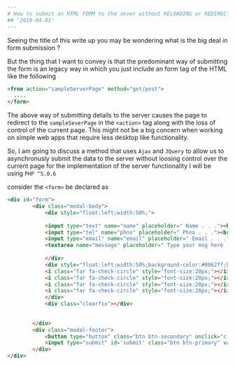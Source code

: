```yaml
---
# How to submit an HTML FORM to the sever without RELOADING or REDIRECTING to the server page ?
## '2019-04-01'
---
```


Seeing the title of this write up you may be wondering what is the big deal in form submission ?

But the thing that I want to convey is that the predominant way of submitting the form is an legacy way in which you just include an form tag of the HTML like the following
```HTML
<from action="sampleServerPage" method="get/post">
  ....
</form>
```
The above way of submitting details to the server causes the page to redirect to the `sampleSeverPage` in the `<action>` tag along with the loss of control of the current page. This might not be a big concern when working on simple web apps that require less desktop like functionality.

So, I am going to discuss a method that uses `Ajax` and `JQuery` to allow us to asynchronusly submit the data to the server without loosing control over the current page
for the implementation of the server functionality I will be using `PHP ^5.0.6`


consider the `<form>` be declared as
```HTML
<div id="form"> 
		<div class="modal-body">
			<div style="float:left;width:50%;">
            
            <input type="text" name="name" placeholder=" Name . . ."><br><br>
			<input type="tel" name="phno" placeholder=" Phno . . ."><br><br>
			<input type="email" name="email" placeholder=" Email . . ."><br><br>
			<textarea name="message" placeholder=" Type your msg here . . . " cols="23" rows="5"></textarea>
			
            </div>
			<div style="float:left;width:50%;background-color:#0062ff;height:335px;padding:5px;color:white; word-break: break-all;">
			<i class="far fa-check-circle" style="font-size:20px;"></i> After submitting you will be contacted by our one of our Hr's <br>
			<i class="far fa-check-circle" style="font-size:20px;"></i> Hr will explain course details and fees <br>
			<i class="far fa-check-circle" style="font-size:20px;"></i> we will send course details in email <br>
			<i class="far fa-check-circle" style="font-size:20px;"></i> Join the courses as soon as you are satisfied
			</div>
			<div class="clearfix"></div>
			
			
		</div>
		<div class="modal-footer">
			<button type="button" class="btn btn-secondary" onclick="c()">Close</button>
			<input type="submit" id='submit' class="btn btn-primary" value="SUBMIT">
		</div>
</div>
```
